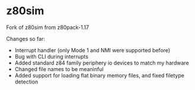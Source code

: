 z80sim
======

Fork of z80sim from z80pack-1.17

Changes so far:
- Interrupt handler (only Mode 1 and NMI were supported before)
- Bug with CLI during interrupts
- Added standard z84 family periphery io devices to match my hardware
- Changed file names to be meaninful
- Added support for loading flat binary memory files, and fixed filetype detection

